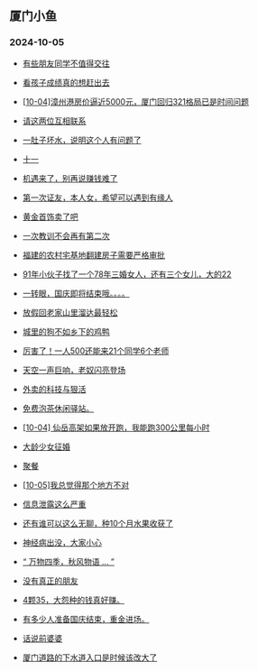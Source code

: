 ## 厦门小鱼 
### 2024-10-05

+ [有些朋友同学不值得交往](http://bbs.xmfish.com/read-htm-tid-18248595.html)

+ [看孩子成绩真的想赶出去](http://bbs.xmfish.com/read-htm-tid-18248632.html)

+ [[10-04]漳州港房价逼近5000元，厦门回归321格局已是时间问题](http://bbs.xmfish.com/read-htm-tid-18248681.html)

+ [请这两位互相联系](http://bbs.xmfish.com/read-htm-tid-18248629.html)

+ [一肚子坏水，说明这个人有问题了](http://bbs.xmfish.com/read-htm-tid-18248645.html)

+ [十一](http://bbs.xmfish.com/read-htm-tid-18248590.html)

+ [机遇来了，别再说赚钱难了](http://bbs.xmfish.com/read-htm-tid-18248631.html)

+ [第一次证友，本人女，希望可以遇到有缘人](http://bbs.xmfish.com/read-htm-tid-18248642.html)

+ [黄金首饰卖了吧](http://bbs.xmfish.com/read-htm-tid-18248671.html)

+ [一次教训不会再有第二次](http://bbs.xmfish.com/read-htm-tid-18248657.html)

+ [福建的农村宅基地翻建房子需要严格审批](http://bbs.xmfish.com/read-htm-tid-18248662.html)

+ [91年小伙子找了一个78年三婚女人，还有三个女儿，大的22](http://bbs.xmfish.com/read-htm-tid-18248706.html)

+ [一转眼，国庆即将结束哦。。。。](http://bbs.xmfish.com/read-htm-tid-18248722.html)

+ [放假回老家山里溜达最轻松](http://bbs.xmfish.com/read-htm-tid-18248719.html)

+ [城里的狗不如乡下的鸡鸭](http://bbs.xmfish.com/read-htm-tid-18248641.html)

+ [厉害了！一人500还能来21个同学6个老师](http://bbs.xmfish.com/read-htm-tid-18248739.html)

+ [天空一声巨响，老奴闪亮登场](http://bbs.xmfish.com/read-htm-tid-18248715.html)

+ [外卖的科技与狠活](http://bbs.xmfish.com/read-htm-tid-18248714.html)

+ [免费泡茶休闲驿站。](http://bbs.xmfish.com/read-htm-tid-18248716.html)

+ [[10-04] 仙岳高架如果放开跑，我能跑300公里每小时](http://bbs.xmfish.com/read-htm-tid-18248728.html)

+ [大龄少女征婚](http://bbs.xmfish.com/read-htm-tid-18248717.html)

+ [聚餐](http://bbs.xmfish.com/read-htm-tid-18248732.html)

+ [[10-05]我总觉得那个地方不对](http://bbs.xmfish.com/read-htm-tid-18248786.html)

+ [信息泄露这么严重](http://bbs.xmfish.com/read-htm-tid-18248773.html)

+ [还有谁可以这么无聊，种10个月水果收获了](http://bbs.xmfish.com/read-htm-tid-18248737.html)

+ [神经病出没，大家小心](http://bbs.xmfish.com/read-htm-tid-18248733.html)

+ [“ 万物四季，秋风物语 … ”](http://bbs.xmfish.com/read-htm-tid-18248725.html)

+ [没有真正的朋友](http://bbs.xmfish.com/read-htm-tid-18248762.html)

+ [4颗35，大怨种的钱真好赚。](http://bbs.xmfish.com/read-htm-tid-18248828.html)

+ [有多少人准备国庆结束，重金进场。](http://bbs.xmfish.com/read-htm-tid-18248765.html)

+ [话说前婆婆](http://bbs.xmfish.com/read-htm-tid-18248741.html)

+ [厦门道路的下水道入口是时候该改大了](http://bbs.xmfish.com/read-htm-tid-18248734.html)

